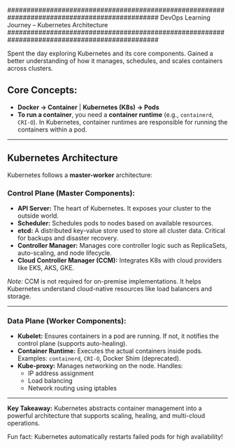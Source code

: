 
###############################################################################################
DevOps Learning Journey – Kubernetes Architecture
###############################################################################################

Spent the day exploring Kubernetes and its core components.
Gained a better understanding of how it manages, schedules, and scales containers across clusters.


##  Core Concepts:
- **Docker → Container** | **Kubernetes (K8s) → Pods**
- **To run a container**, you need a **container runtime** (e.g., `containerd`, `CRI-O`).
In Kubernetes, container runtimes are responsible for running the containers within a pod.

---

##  Kubernetes Architecture

Kubernetes follows a **master-worker** architecture:

###  Control Plane (Master Components):
- **API Server:** The heart of Kubernetes. It exposes your cluster to the outside world.
- **Scheduler:** Schedules pods to nodes based on available resources.
- **etcd:** A distributed key-value store used to store all cluster data. Critical for backups and disaster recovery.
- **Controller Manager:** Manages core controller logic such as ReplicaSets, auto-scaling, and node lifecycle.
- **Cloud Controller Manager (CCM):** Integrates K8s with cloud providers like EKS, AKS, GKE.

 *Note:* CCM is not required for on-premise implementations. It helps Kubernetes understand cloud-native resources like load balancers and storage.

---

###  Data Plane (Worker Components):
- **Kubelet:** Ensures containers in a pod are running. If not, it notifies the control plane (supports auto-healing).
- **Container Runtime:** Executes the actual containers inside pods. Examples: `containerd`, `CRI-O`, Docker Shim (deprecated).
- **Kube-proxy:** Manages networking on the node. Handles:
  - IP address assignment
  - Load balancing
  - Network routing using iptables

---

 **Key Takeaway:** Kubernetes abstracts container management into a powerful architecture that supports scaling, healing, and multi-cloud operations.

 Fun fact: Kubernetes automatically restarts failed pods for high availability!
